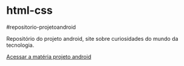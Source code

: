 # html-css
#repositorio-projetoandroid

Repositório do projeto android, site sobre curiosidades do mundo da tecnologia.

<a href="https://miguelsantosdev.github.io/repositorio-projetoandroid/indexprojetoandroid.html">Acessar a matéria projeto android</a>

